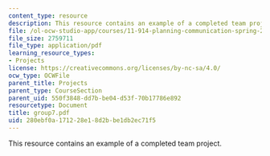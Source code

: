 ```yaml
---
content_type: resource
description: This resource contains an example of a completed team project.
file: /ol-ocw-studio-app/courses/11-914-planning-communication-spring-2007/280ebf0a171228e18d2bbe1db2ec71f5_group7.pdf
file_size: 2759711
file_type: application/pdf
learning_resource_types:
- Projects
license: https://creativecommons.org/licenses/by-nc-sa/4.0/
ocw_type: OCWFile
parent_title: Projects
parent_type: CourseSection
parent_uid: 550f3848-dd7b-be04-d53f-70b17786e892
resourcetype: Document
title: group7.pdf
uid: 280ebf0a-1712-28e1-8d2b-be1db2ec71f5
---
```

This resource contains an example of a completed team project.
